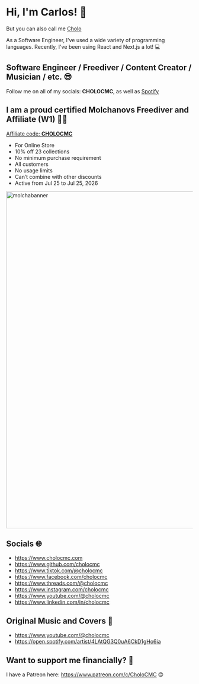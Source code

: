 # Hi, I'm Carlos! 👋

But you can also call me [Cholo](https://www.cholocmc.com/)

As a Software Engineer, I've used a wide variety of programming languages. Recently, I've been using React and Next.js a lot! 💻

## Software Engineer / Freediver / Content Creator / Musician / etc. 😎

Follow me on all of my socials: **CHOLOCMC**, as well as [Spotify](https://open.spotify.com/artist/4LAtQG3Q0uA6CkD1gHo6ia)

## I am a proud certified Molchanovs Freediver and Affiliate (W1) 🧜‍♂️

[Affiliate code: **CHOLOCMC**](https://molchanovs.com/collections/all-products?srsltid=AfmBOopl6ENsGXtpnAUofcy6o-KNX_gSvJ5d3UJ5_LP09Wr_knsu4nTM)
- For Online Store
- 10% off 23 collections
- No minimum purchase requirement
- All customers
- No usage limits
- Can’t combine with other discounts
- Active from Jul 25 to Jul 25, 2026

<img width="1600" height="907" alt="molchabanner" src="https://github.com/user-attachments/assets/184eeff3-f319-4b35-b969-f8b6cfcad28a" />

## Socials 🌐

- https://www.cholocmc.com
- https://www.github.com/cholocmc
- https://www.tiktok.com/@cholocmc
- https://www.facebook.com/cholocmc
- https://www.threads.com/@cholocmc
- https://www.instagram.com/cholocmc
- https://www.youtube.com/@cholocmc
- https://www.linkedin.com/in/cholocmc

## Original Music and Covers 🤘

- https://www.youtube.com/@cholocmc
- https://open.spotify.com/artist/4LAtQG3Q0uA6CkD1gHo6ia

## Want to support me financially? 💞

I have a Patreon here: https://www.patreon.com/c/CholoCMC 😊
